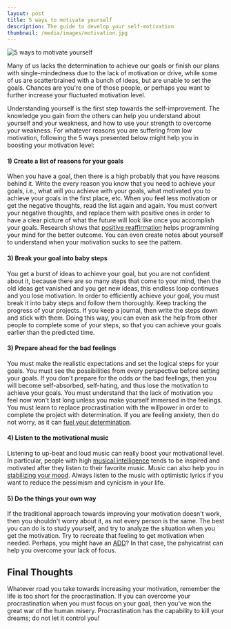 ```yaml
---
layout: post
title: 5 ways to motivate yourself
description: The guide to develop your self-motivation
thumbnail: /media/images/motivation.jpg
---
```

![5 ways to motivate yourself]({{baseurl}}/media/images/motivation.jpg)

<span class="firstcharacter">M</span>any of us lacks the determination to achieve our goals or finish our plans with single-mindedness due to the lack of motivation or drive, while some of us are scatterbrained with a bunch of ideas, but are unable to set the goals. Chances are you're one of those people, or perhaps you want to further increase your fluctuated motivation level.

Understanding yourself is the first step towards the self-improvement. The knowledge you gain from the others can help you understand about yourself and your weakness, and how to use your strength to overcome your weakness. For whatever reasons you are suffering from low motivation, following the 5 ways presented below might help you in boosting your motivation level:

#### 1) Create a list of reasons for your goals

When you have a goal, then there is a high probably that you have reasons behind it. Write the every reason you know that you need to achieve your goals, i.e., what will you achieve with your goals, what motivated you to achieve your goals in the first place, etc. When you feel less motivation or get the negative thoughts, read the list again and again. You must convert your negative thoughts, and replace them with positive ones in order to have a clear picture of what the future will look like once you accomplish your goals. Research shows that [positive reaffirmation](https://www.psychologytoday.com/blog/wired-success/201305/do-self-affirmations-work-revisit) helps programming your mind for the better outcome. You can even create notes about yourself to understand when your motivation sucks to see the pattern.

#### 3) Break your goal into baby steps

You get a burst of ideas to achieve your goal, but you are not confident about it, because there are so many steps that come to your mind, then the old ideas get vanished and you get new ideas, this endless loop continues and you lose motivation. In order to efficiently achieve your goal, you must break it into baby steps and follow them thoroughly. Keep tracking the progress of your projects. If you keep a journal, then write the steps down and stick with them. Doing this way, you can even ask the help from other people to complete some of your steps, so that you can achieve your goals earlier than the predicted time.

#### 3) Prepare ahead for the bad feelings

You must make the realistic expectations and set the logical steps for your goals. You must see the possibilities from every perspective before setting your goals. If you don't prepare for the odds or the bad feelings, then you will become self-absorbed, self-hating, and thus lose the motivation to achieve your goals. You must understand that the lack of motivation you feel now won't last long unless you make yourself immersed in the feelings. You must learn to replace procrastination with the willpower in order to complete the project with determination. If you are feeling anxiety, then do not worry, as it can [fuel your determination](http://danyalzia.com/2015/06/04/neuroticism-with-conscientiousness/).

#### 4) Listen to the motivational music

Listening to up-beat and loud music can really boost your motivational level. In particular, people with high [musical intelligence](http://study.com/academy/lesson/musical-intelligence-definition-experiments-characteristics.html) tends to be inspired and motivated after they listen to their favorite music. Music can also help you in [stabilizing your mood](http://brain.oxfordjournals.org/content/131/3/866.short). Always listen to the music with optimistic lyrics if you want to reduce the pessimism and cynicism in your life.

#### 5) Do the things your own way

If the traditional approach towards improving your motivation doesn't work, then you shouldn't worry about it, as not every person is the same. The best you can do is to study yourself, and try to analyze the situation when you get the motivation. Try to recreate that feeling to get motivation when needed. Perhaps, you might have an [ADD](https://en.wikipedia.org/wiki/Attention_deficit_hyperactivity_disorder_predominantly_inattentive)? In that case, the pshyicatrist can help you overcome your lack of focus.

## Final Thoughts

Whatever road you take towards increasing your motivation, remember the life is too short for the procrastination. If you can overcome your procrastination when you must focus on your goal, then you've won the great war of the human misery. Procrastination has the capability to kill your dreams; do not let it control you!
